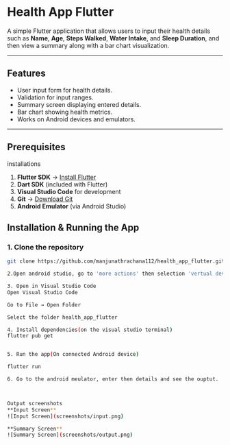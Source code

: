 # Health App Flutter

A simple Flutter application that allows users to input their health details such as **Name**, **Age**, **Steps Walked**, **Water Intake**, and **Sleep Duration**, and then view a summary along with a bar chart visualization.

---

## Features
- User input form for health details.
- Validation for input ranges.
- Summary screen displaying entered details.
- Bar chart showing health metrics.
- Works on Android devices and emulators.

---

## Prerequisites
installations

1. **Flutter SDK** → [Install Flutter](https://docs.flutter.dev/get-started/install)
2. **Dart SDK** (included with Flutter)
3. **Visual Studio Code** for development
4. **Git** → [Download Git](https://git-scm.com/downloads)
5. **Android Emulator** (via Android Studio) 



## Installation & Running the App

### 1. Clone the repository
```bash
git clone https://github.com/manjunathrachana112/health_app_flutter.git

2.Open android studio, go to 'more actions' then selection 'vertual device manager' then click on the play button infront of "meduim phone api" to turn on the android emulator.

3. Open in Visual Studio Code
Open Visual Studio Code

Go to File → Open Folder

Select the folder health_app_flutter

4. Install dependencies(on the visual studio terminal)
flutter pub get


5. Run the app(On connected Android device)

flutter run

6. Go to the android meulator, enter then details and see the ouptut.



Output screenshots
**Input Screen**  
![Input Screen](screenshots/input.png)

**Summary Screen**  
![Summary Screen](screenshots/output.png)